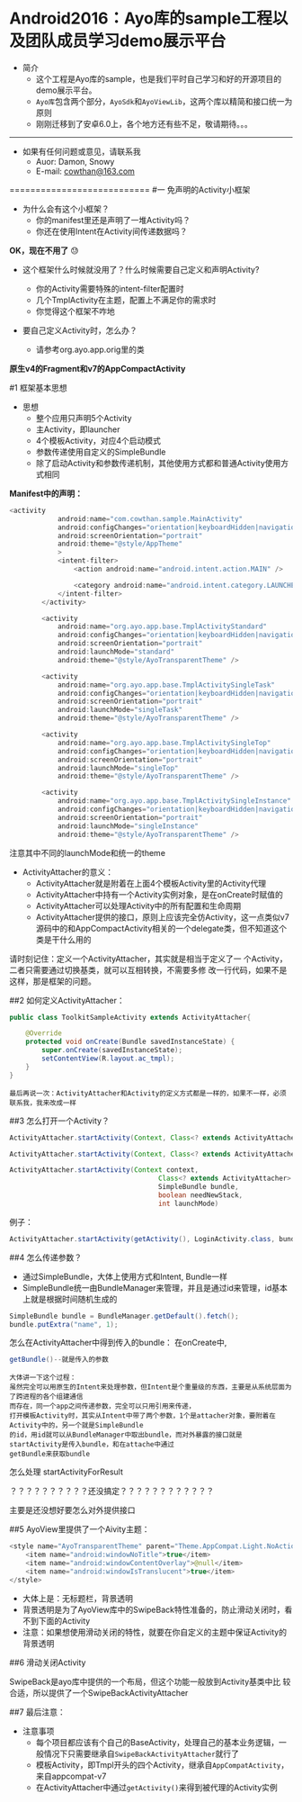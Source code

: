 Android2016：Ayo库的sample工程以及团队成员学习demo展示平台
===========================
* 简介
    * 这个工程是Ayo库的sample，也是我们平时自己学习和好的开源项目的demo展示平台。
    * `Ayo库`包含两个部分，`AyoSdk`和`AyoViewLib`，这两个库以精简和接口统一为原则
    * 刚刚迁移到了安卓6.0上，各个地方还有些不足，敬请期待。。。

****
* 如果有任何问题或意见，请联系我
    * Auor: Damon, Snowy
    * E-mail: cowthan@163.com

===========================
#一 免声明的Activity小框架

* 为什么会有这个小框架？
    * 你的manifest里还是声明了一堆Activity吗？
    * 你还在使用Intent在Activity间传递数据吗？ 

__OK，现在不用了__ :sweat: 


* 这个框架什么时候就没用了？什么时候需要自己定义和声明Activity?
    * 你的Activity需要特殊的intent-filter配置时
    * 几个TmplActivity在主题，配置上不满足你的需求时
    * 你觉得这个框架不咋地
   
* 要自己定义Activity时，怎么办？
    * 请参考org.ayo.app.orig里的类
    
__原生v4的Fragment和v7的AppCompactActivity__


#1 框架基本思想

* 思想
    * 整个应用只声明5个Activity
    * 主Activity，即launcher
    * 4个模板Activity，对应4个启动模式
    * 参数传递使用自定义的SimpleBundle
    * 除了启动Activity和参数传递机制，其他使用方式都和普通Activity使用方式相同

__Manifest中的声明：__

```Java
<activity
            android:name="com.cowthan.sample.MainActivity"
            android:configChanges="orientation|keyboardHidden|navigation"
            android:screenOrientation="portrait"
            android:theme="@style/AppTheme"
            >
            <intent-filter>
                <action android:name="android.intent.action.MAIN" />

                <category android:name="android.intent.category.LAUNCHER" />
            </intent-filter>
        </activity>

        <activity
            android:name="org.ayo.app.base.TmplActivityStandard"
            android:configChanges="orientation|keyboardHidden|navigation"
            android:screenOrientation="portrait"
            android:launchMode="standard"
            android:theme="@style/AyoTransparentTheme" />

        <activity
            android:name="org.ayo.app.base.TmplActivitySingleTask"
            android:configChanges="orientation|keyboardHidden|navigation"
            android:screenOrientation="portrait"
            android:launchMode="singleTask"
            android:theme="@style/AyoTransparentTheme" />

        <activity
            android:name="org.ayo.app.base.TmplActivitySingleTop"
            android:configChanges="orientation|keyboardHidden|navigation"
            android:screenOrientation="portrait"
            android:launchMode="singleTop"
            android:theme="@style/AyoTransparentTheme" />

        <activity
            android:name="org.ayo.app.base.TmplActivitySingleInstance"
            android:configChanges="orientation|keyboardHidden|navigation"
            android:screenOrientation="portrait"
            android:launchMode="singleInstance"
            android:theme="@style/AyoTransparentTheme" />
```
注意其中不同的launchMode和统一的theme

* ActivityAttacher的意义：
    * ActivityAttacher就是附着在上面4个模板Activity里的Activity代理
    * ActivityAttacher中持有一个Activity实例对象，是在onCreate时赋值的
    * ActivityAttacher可以处理Activity中的所有配置和生命周期
    * ActivityAttacher提供的接口，原则上应该完全仿Activity，这一点类似v7源码中的和AppCompactActivity相关的一个delegate类，但不知道这个类是干什么用的  


请时刻记住：定义一个ActivityAttacher，其实就是相当于定义了一
个Activity，二者只需要通过切换基类，就可以互相转换，不需要多修
改一行代码，如果不是这样，那是框架的问题。

##2 如何定义ActivityAttacher：

```Java
public class ToolkitSampleActivity extends ActivityAttacher{

    @Override
    protected void onCreate(Bundle savedInstanceState) {
        super.onCreate(savedInstanceState);
        setContentView(R.layout.ac_tmpl);
    }
}
```
    最后再说一次：ActivityAttacher和Activity的定义方式都是一样的，如果不一样，必须联系我，我来改成一样

##3 怎么打开一个Activity？
```Java
ActivityAttacher.startActivity(Context, Class<? extends ActivityAttacher> attacherClazz )

ActivityAttacher.startActivity(Context, Class<? extends ActivityAttacher> attacherClazz, SimpleBundle bundle)

ActivityAttacher.startActivity(Context context,
                                     Class<? extends ActivityAttacher> attacherClazz,
                                     SimpleBundle bundle,
                                     boolean needNewStack,
                                     int launchMode)
```
例子：
```Java
ActivityAttacher.startActivity(getActivity(), LoginActivity.class, bundle);
```

##4 怎么传递参数？

* 通过SimpleBundle，大体上使用方式和Intent, Bundle一样
* SimpleBundle统一由BundleManager来管理，并且是通过id来管理，id基本上就是根据时间随机生成的 

```Java
SimpleBundle bundle = BundleManager.getDefault().fetch();
bundle.putExtra("name", 1);
```
 怎么在ActivityAttacher中得到传入的bundle： 在onCreate中,
 ```Java
 getBundle()--就是传入的参数
 ```

    大体讲一下这个过程：
    虽然完全可以用原生的Intent来处理参数，但Intent是个重量级的东西，主要是从系统层面为了跨进程的各个组建通信
    而存在，同一个app之间传递参数，完全可以只用引用来传递，
    打开模板Activity时，其实从Intent中带了两个参数，1个是attacher对象，要附着在Activity中的，另一个就是SimpleBundle
    的id，用id就可以从BundleManager中取出bundle，而对外暴露的接口就是startActivity是传入bundle，和在attache中通过
    getBundle来获取bundle


怎么处理 startActivityForResult

？？？？？？？？？？还没搞定？？？？？？？？？？？？

主要是还没想好要怎么对外提供接口


##5 AyoView里提供了一个Aivity主题：
```Java
<style name="AyoTransparentTheme" parent="Theme.AppCompat.Light.NoActionBar">
    <item name="android:windowNoTitle">true</item>
    <item name="android:windowContentOverlay">@null</item>
    <item name="android:windowIsTranslucent">true</item>
</style>
```

* 大体上是：无标题栏，背景透明
* 背景透明是为了AyoView库中的SwipeBack特性准备的，防止滑动关闭时，看不到下面的Activity
* 注意：如果想使用滑动关闭的特性，就要在你自定义的主题中保证Activity的背景透明

##6 滑动关闭Activity

SwipeBack是ayo库中提供的一个布局，但这个功能一般放到Activity基类中比
较合适，所以提供了一个SwipeBackActivityAttacher


##7 最后注意：

* 注意事项
    * 每个项目都应该有个自己的BaseActivity，处理自己的基本业务逻辑，一般情况下只需要继承自`SwipeBackActivityAttacher`就行了
    * 模板Activity，即Tmpl开头的四个Activity，继承自`AppCompatActivity`，来自appcompat-v7
    * 在ActivityAttacher中通过`getActivity()`来得到被代理的Activity实例

